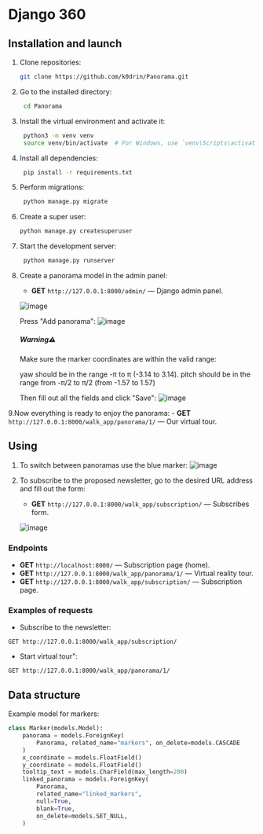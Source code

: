 # Django 360

## Installation and launch

1. Clone repositories:
   ```bash
   git clone https://github.com/k0drin/Panorama.git
   ```
2. Go to the installed directory:
   ```bash
    cd Panorama
    ```
3. Install the virtual environment and activate it:
   ```bash
    python3 -m venv venv
    source venv/bin/activate  # For Windows, use `venv\Scripts\activate`
    ```
4. Install all dependencies:
   ```bash
    pip install -r requirements.txt
    ```
5. Perform migrations:
   ```bash
    python manage.py migrate
    ```
6. Create a super user:
   ```bash
   python manage.py createsuperuser
   ```
7. Start the development server:
   ```bash
    python manage.py runserver
    ```
8. Create a panorama model in the admin panel:
   - **GET** `http://127.0.0.1:8000/admin/` — Django admin panel.

   ![image](https://github.com/k0drin/Panorama/assets/124861436/4ade76ce-b643-4adb-ac77-308f9b9a94f2)

   Press "Add panorama":
   ![image](https://github.com/k0drin/Panorama/assets/124861436/58419f3a-556d-45e6-800d-6be6613f81af)
   
   ##### Warning⚠️
   Make sure the marker coordinates are within the valid range:
   
   yaw should be in the range -π to π (-3.14 to 3.14).
   pitch should be in the range from -π/2 to π/2 (from -1.57 to 1.57)
   
   Then fill out all the fields and click "Save":
   ![image](https://github.com/k0drin/Panorama/assets/124861436/9dfedb14-5c28-40ab-9daa-9b316a5fc850)

9.Now everything is ready to enjoy the panorama:
      - **GET** `http://127.0.0.1:8000/walk_app/panorama/1/` — Our virtual tour.


## Using
1. To switch between panoramas use the blue marker:
   ![image](https://github.com/k0drin/Panorama/assets/124861436/715188ef-f7ee-411a-8c82-40820394e4b2)

2. To subscribe to the proposed newsletter, go to the desired URL address and fill out the form:
   - **GET** `http://127.0.0.1:8000/walk_app/subscription/` — Subscribes form.

   ![image](https://github.com/k0drin/Panorama/assets/124861436/408b9b6f-6ccd-47d5-974f-5de0c5eb4634)


### Endpoints

- **GET** `http://localhost:8000/` — Subscription page (home).
- **GET** `http://127.0.0.1:8000/walk_app/panorama/1/` — Virtual reality tour.
- **GET** `http://127.0.0.1:8000/walk_app/subscription/` — Subscription page.

### Examples of requests

- Subscribe to the newsletter:
 ```http
 GET http://127.0.0.1:8000/walk_app/subscription/
 ````
- Start virtual tour":
 ```http
 GET http://127.0.0.1:8000/walk_app/panorama/1/
 ```
## Data structure

Example model for markers:
```python
class Marker(models.Model):
    panorama = models.ForeignKey(
        Panorama, related_name="markers", on_delete=models.CASCADE
    )
    x_coordinate = models.FloatField()
    y_coordinate = models.FloatField()
    tooltip_text = models.CharField(max_length=200)
    linked_panorama = models.ForeignKey(
        Panorama,
        related_name="linked_markers",
        null=True,
        blank=True,
        on_delete=models.SET_NULL,
    )

